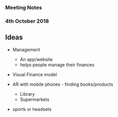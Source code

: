 ### Meeting Notes
### 4th October 2018


## Ideas
- Management
    - An app/website
    - helps people manage their finances

- Visual Finance model

- AR with mobile phones - finding books/products
    - Library
    - Supermarkets

- sports vr headsets

